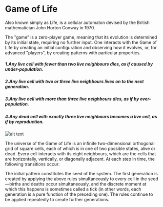 # Game of Life

Also known simply as Life, is a cellular automaton devised by the British mathematician John Horton Conway in 1970.

The "game" is a zero-player game, meaning that its evolution is determined by its initial state, requiring no further input. One interacts with the Game of Life by creating an initial configuration and observing how it evolves, or, for advanced "players", by creating patterns with particular properties.

##### 1.Any live cell with fewer than two live neighbours dies, as if caused by under-population.
##### 2.Any live cell with two or three live neighbours lives on to the next generation.
##### 3.Any live cell with more than three live neighbours dies, as if by over-population.
##### 4.Any dead cell with exactly three live neighbours becomes a live cell, as if by reproduction.

![alt text](https://github.com/MarioTalevski/game-of-life/blob/master/gameoflife_screenshot.png "Logo Title Text 1")

The universe of the Game of Life is an infinite two-dimensional orthogonal grid of square cells, each of which is in one of two possible states, alive or dead. Every cell interacts with its eight neighbours, which are the cells that are horizontally, vertically, or diagonally adjacent. At each step in time, the following transitions occur:

The initial pattern constitutes the seed of the system. The first generation is created by applying the above rules simultaneously to every cell in the seed—births and deaths occur simultaneously, and the discrete moment at which this happens is sometimes called a tick (in other words, each generation is a pure function of the preceding one). The rules continue to be applied repeatedly to create further generations.

